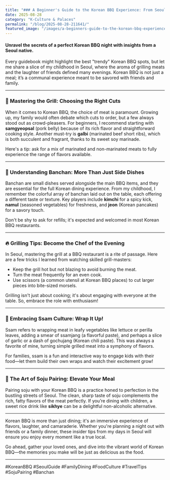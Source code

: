 ```yaml
---
title: "### A Beginner's Guide to the Korean BBQ Experience: From Seoul Streets to Your Table"
date: 2025-08-28
category: "K-Culture & Palaces"
permalink: "/blog/2025-08-28-211641/"
featured_image: "/images/a-beginners-guide-to-the-korean-bbq-experience-211639.jpg"
---
```


#### Unravel the secrets of a perfect Korean BBQ night with insights from a Seoul native.

Every guidebook might highlight the best "trendy" Korean BBQ spots, but let me share a slice of my childhood in Seoul, where the aroma of grilling meats and the laughter of friends defined many evenings. Korean BBQ is not just a meal; it’s a communal experience meant to be savored with friends and family.

---

### 🍖 Mastering the Grill: Choosing the Right Cuts

When it comes to Korean BBQ, the choice of meat is paramount. Growing up, my family would often debate which cuts to order, but a few always stood out as crowd-pleasers. For beginners, I recommend starting with **samgyeopsal** (pork belly) because of its rich flavor and straightforward cooking style. Another must-try is **galbi** (marinated beef short ribs), which is both succulent and fragrant, thanks to its sweet soy marinade.

Here's a tip: ask for a mix of marinated and non-marinated meats to fully experience the range of flavors available.

---

### 🍚 Understanding Banchan: More Than Just Side Dishes

Banchan are small dishes served alongside the main BBQ items, and they are essential for the full Korean dining experience. From my childhood, I remember the colorful array of banchan laid out on the table, each offering a different taste or texture. Key players include **kimchi** for a spicy kick, **namul** (seasoned vegetables) for freshness, and **jeon** (Korean pancakes) for a savory touch.

Don't be shy to ask for refills; it's expected and welcomed in most Korean BBQ restaurants.

---

### 🔥 Grilling Tips: Become the Chef of the Evening

In Seoul, mastering the grill at a BBQ restaurant is a rite of passage. Here are a few tricks I learned from watching skilled grill-masters:
- Keep the grill hot but not blazing to avoid burning the meat.
- Turn the meat frequently for an even cook.
- Use scissors (a common utensil at Korean BBQ places) to cut larger pieces into bite-sized morsels.

Grilling isn't just about cooking; it's about engaging with everyone at the table. So, embrace the role with enthusiasm!

---

### 🌿 Embracing Ssam Culture: Wrap It Up!

Ssam refers to wrapping meat in leafy vegetables like lettuce or perilla leaves, adding a smear of ssamjang (a flavorful paste), and perhaps a slice of garlic or a dash of gochujang (Korean chili paste). This was always a favorite of mine, turning simple grilled meat into a symphony of flavors.

For families, ssam is a fun and interactive way to engage kids with their food—let them build their own wraps and watch their excitement grow!

---

### 🥃 The Art of Soju Pairing: Elevate Your Meal

Pairing soju with your Korean BBQ is a practice honed to perfection in the bustling streets of Seoul. The clean, sharp taste of soju complements the rich, fatty flavors of the meat perfectly. If you’re dining with children, a sweet rice drink like **sikhye** can be a delightful non-alcoholic alternative.

---

Korean BBQ is more than just dining; it's an immersive experience of flavors, laughter, and camaraderie. Whether you're planning a night out with friends or a family dinner, these insider tips from my days in Seoul will ensure you enjoy every moment like a true local.

Go ahead, gather your loved ones, and dive into the vibrant world of Korean BBQ—the memories you make will be just as delicious as the food.

---

#KoreanBBQ #SeoulGuide #FamilyDining #FoodCulture #TravelTips #SojuPairing #Banchan